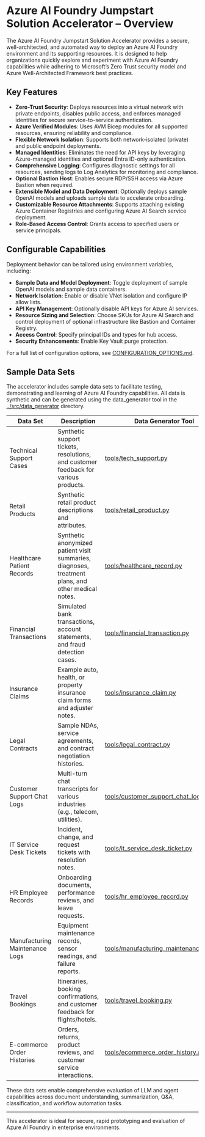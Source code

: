# Azure AI Foundry Jumpstart Solution Accelerator – Overview

The Azure AI Foundry Jumpstart Solution Accelerator provides a secure, well-architected, and automated way to deploy an Azure AI Foundry environment and its supporting resources. It is designed to help organizations quickly explore and experiment with Azure AI Foundry capabilities while adhering to Microsoft’s Zero Trust security model and Azure Well-Architected Framework best practices.

## Key Features

- **Zero-Trust Security**: Deploys resources into a virtual network with private endpoints, disables public access, and enforces managed identities for secure service-to-service authentication.
- **Azure Verified Modules**: Uses AVM Bicep modules for all supported resources, ensuring reliability and compliance.
- **Flexible Network Isolation**: Supports both network-isolated (private) and public endpoint deployments.
- **Managed Identities**: Eliminates the need for API keys by leveraging Azure-managed identities and optional Entra ID-only authentication.
- **Comprehensive Logging**: Configures diagnostic settings for all resources, sending logs to Log Analytics for monitoring and compliance.
- **Optional Bastion Host**: Enables secure RDP/SSH access via Azure Bastion when required.
- **Extensible Model and Data Deployment**: Optionally deploys sample OpenAI models and uploads sample data to accelerate onboarding.
- **Customizable Resource Attachments**: Supports attaching existing Azure Container Registries and configuring Azure AI Search service deployment.
- **Role-Based Access Control**: Grants access to specified users or service principals.

## Configurable Capabilities

Deployment behavior can be tailored using environment variables, including:

- **Sample Data and Model Deployment**: Toggle deployment of sample OpenAI models and sample data containers.
- **Network Isolation**: Enable or disable VNet isolation and configure IP allow lists.
- **API Key Management**: Optionally disable API keys for Azure AI services.
- **Resource Sizing and Selection**: Choose SKUs for Azure AI Search and control deployment of optional infrastructure like Bastion and Container Registry.
- **Access Control**: Specify principal IDs and types for hub access.
- **Security Enhancements**: Enable Key Vault purge protection.

For a full list of configuration options, see [CONFIGURATION_OPTIONS.md](../CONFIGURATION_OPTIONS.md).

## Sample Data Sets

The accelerator includes sample data sets to facilitate testing, demonstrating and learning of Azure AI Foundry capabilities. All data is synthetic and can be generated using the data_generator tool in the [../src/data_generator](../src/data_generator) directory.

| Data Set                       | Description                                                                                      | Data Generator Tool                                                                 |
|--------------------------------|--------------------------------------------------------------------------------------------------|---------------------------------------------------------------------------------------|
| Technical Support Cases        | Synthetic support tickets, resolutions, and customer feedback for various products.              | [tools/tech_support.py](../src/data_generator/tools/tech_support.py)                         |
| Retail Products                | Synthetic retail product descriptions and attributes.                                            | [tools/retail_product.py](../src/data_generator/tools/retail_product.py)                     |
| Healthcare Patient Records     | Synthetic anonymized patient visit summaries, diagnoses, treatment plans, and other medical notes. | [tools/healthcare_record.py](../src/data_generator/tools/healthcare_record.py)       |
| Financial Transactions         | Simulated bank transactions, account statements, and fraud detection cases.                      | [tools/financial_transaction.py](../src/data_generator/tools/financial_transaction.py) |
| Insurance Claims               | Example auto, health, or property insurance claim forms and adjuster notes.                      | [tools/insurance_claim.py](../src/data_generator/tools/insurance_claim.py)       |
| Legal Contracts                | Sample NDAs, service agreements, and contract negotiation histories.                             | [tools/legal_contract.py](../src/data_generator/tools/legal_contract.py) |
| Customer Support Chat Logs     | Multi-turn chat transcripts for various industries (e.g., telecom, utilities).                   | [tools/customer_support_chat_log.py](../src/tools/python/data_generator/tools/customer_support_chat_log.py) |
| IT Service Desk Tickets        | Incident, change, and request tickets with resolution notes.                                     | [tools/it_service_desk_ticket.py](../src/tools/python/data_generator/tools/it_service_desk_ticket.py) |
| HR Employee Records            | Onboarding documents, performance reviews, and leave requests.                                   | [tools/hr_employee_record.py](../src/tools/python/data_generator/tools/hr_employee_record.py) |
| Manufacturing Maintenance Logs | Equipment maintenance records, sensor readings, and failure reports.                             | [tools/manufacturing_maintenance_log.py](../src/tools/python/data_generator/tools/manufacturing_maintenance_log.py) |
| Travel Bookings                | Itineraries, booking confirmations, and customer feedback for flights/hotels.                    | [tools/travel_booking.py](../src/tools/python/data_generator/tools/travel_booking.py) |
| E-commerce Order Histories     | Orders, returns, product reviews, and customer service interactions.                             | [tools/ecommerce_order_history.py](../src/tools/python/data_generator/tools/ecommerce_order_history.py) |

These data sets enable comprehensive evaluation of LLM and agent capabilities across document understanding, summarization, Q&A, classification, and workflow automation tasks.

---
This accelerator is ideal for secure, rapid prototyping and evaluation of Azure AI Foundry in enterprise environments.
